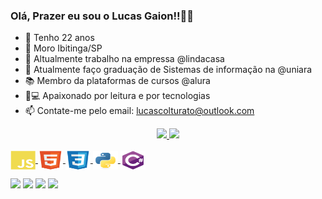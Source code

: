 ### Olá, Prazer eu sou o Lucas Gaion!!👋🥸

- 🔞 Tenho 22 anos
- 📍 Moro Ibitinga/SP
- 🔭 Altualmente trabalho na empressa @lindacasa
- 🌱 Atualmente faço graduação de Sistemas de informação na @uniara
- 📚 Membro da plataformas de cursos @alura
- 📖💻 Apaixonado por leitura e por tecnologias
- 📫 Contate-me pelo email: lucascolturato@outlook.com


<!--ADICIONAR COMITS E PROGRAMADOR-->
<div align="center">
  <a href="https://github.com/LucasGaion">
  <img height="180em" src="https://github-readme-stats.vercel.app/api?username=LucasGaion&show_icons=true&theme=dark&include_all_commits=true&count_private=true"/>
  <img height="180em" src="https://github-readme-stats.vercel.app/api/top-langs/?username=LucasGaion&layout=compact&langs_count=7&theme=dark"/>
</div>

<!--ADICIONAR IMAGENS DAS LINGUAGENS USADA-->
<div style="display: inline_block"><br>
  <img align="center" alt="Rafa-Js" height="30" width="40" src="https://raw.githubusercontent.com/devicons/devicon/master/icons/javascript/javascript-plain.svg">
  <img align="center" alt="Rafa-HTML" height="30" width="40" src="https://raw.githubusercontent.com/devicons/devicon/master/icons/html5/html5-original.svg">
  <img align="center" alt="Rafa-CSS" height="30" width="40" src="https://raw.githubusercontent.com/devicons/devicon/master/icons/css3/css3-original.svg">
  <img align="center" alt="Rafa-Python" height="30" width="40" src="https://raw.githubusercontent.com/devicons/devicon/master/icons/python/python-original.svg">
  <img align="center" alt="Rafa-Csharp" height="30" width="40" src="https://raw.githubusercontent.com/devicons/devicon/master/icons/csharp/csharp-original.svg">
</div>
  
 <!--ADICIONAR REDE SOCIAIS-->
  <a href="https://www.instagram.com/gaionl" target="_blank"><img src="https://img.shields.io/badge/-Instagram-%23E4405F?style=for-the-badge&logo=instagram&logoColor=white" target="_blank"></a> 
  <a href="https://www.linkedin.com/in/lucas-gaion-230980208/" target="_blank"><img src="https://img.shields.io/badge/-LinkedIn-%230077B5?style=for-the-badge&logo=linkedin&logoColor=white" target="_blank"></a>
  <a href="https://api.whatsapp.com/send/?phone=5516997405575&text=Eu+quero+fazer+um+pedido&type=phone_number&app_absent=0" target="_blank"><img src="https://img.shields.io/badge/WhatsApp-25D366?style=for-the-badge&logo=whatsapp&logoColor=white" target="_blank"></a>
<a href="mailto: lucascolturato@outlook.com" target="_blank"><img src="https://img.shields.io/badge/Microsoft_Outlook-0078D4?style=for-the-badge&logo=microsoft-outlook&logoColor=white" target="_blank"></a>
